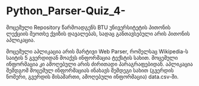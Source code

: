 # Python_Parser-Quiz_4-

 მოცემული Repository წარმოადგენს BTU უნივერსიტეტის პითონის ლექციის მეოთხე ქვიზის დავალებას, სადაც განთავსებული არის პითონის აპლიკაცია.
 
 მოცემული აპლიკაცია არის მარტივი Web Parser, რომელსაც Wikipedia-ს საიტის 5 გვერდიდან მოაქვს ინფორმაცია ტექსტის სახით. მოცემული ინფორმაცია კი ამოღებული არის ძირითადი პარაგრაფებიდან. აპლიკაცია შემდგომ მოცემულ ინფორმაციას ინახავს შემდეგი სახით (გვერდის ნომერი, გვერდის მისამართი, ამოღებული ინფორმაცია) data.csv-ში.

